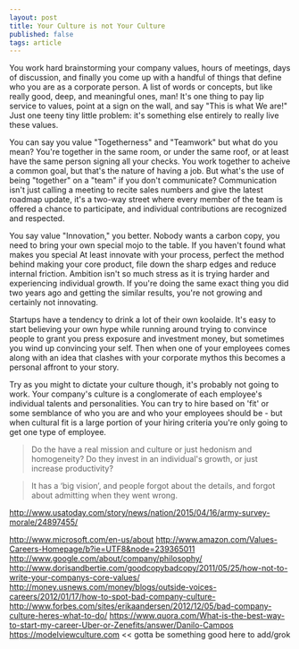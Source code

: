 ```yaml
---
layout: post
title: Your Culture is not Your Culture
published: false
tags: article
---
```


You work hard brainstorming your company values, hours of meetings, days of
discussion, and finally you come up with a handful of things that define who
you are as a corporate person. A list of words or concepts, but like really
good, deep, and meaningful ones, man! It's one thing to pay lip service to
values, point at a sign on the wall, and say "This is what We are!" Just one
teeny tiny little problem: it's something else entirely to really live these
values.


You can say you value "Togetherness" and "Teamwork" but what do you mean?
You're together in the same room, or under the same roof, or at least have the
same person signing all your checks. You work together to acheive a common
goal, but that's the nature of having a job. But what's the use of being "together"
on a "team" if you don't communicate? Communication isn't just calling a meeting
to recite sales numbers and give the latest roadmap update, it's a two-way
street where every member of the team is offered a chance to participate, and
individual contributions are recognized and respected.

You say value "Innovation," you better. Nobody wants a carbon copy, you need to bring
your own special mojo to the table. If you haven't found what makes you special
At least innovate with your process, perfect the method behind making your core
product, file down the sharp edges and reduce internal friction. Ambition isn't
so much stress as it is trying harder and experiencing individual growth. If
you're doing the same exact thing you did two years ago and getting the similar
results, you're not growing and certainly not innovating.

Startups have a tendency to drink a lot of their own koolaide. It's easy to
start believing your own hype while running around trying to convince people to
grant you press exposure and investment money, but sometimes you wind up
convincing your self. Then when one of your employees comes along with an idea
that clashes with your corporate mythos this becomes a personal affront to your
story.

Try as you might to dictate your culture though, it's probably not going to
work. Your company's culture is a conglomerate of each employee's individual
talents and personalities. You can try to hire based on 'fit' or some semblance
of who you are and who your employees should be - but when cultural fit is a
large portion of your hiring criteria you're only going to get one type of employee.


> Do the have a real mission and culture or just hedonism and homogeneity? Do
> they invest in an individual's growth, or just increase productivity?



> It has a ‘big vision’, and people forgot about the details, and forgot about admitting when they went wrong.



http://www.usatoday.com/story/news/nation/2015/04/16/army-survey-morale/24897455/


http://www.microsoft.com/en-us/about
http://www.amazon.com/Values-Careers-Homepage/b?ie=UTF8&node=239365011
http://www.google.com/about/company/philosophy/
http://www.dorisandbertie.com/goodcopybadcopy/2011/05/25/how-not-to-write-your-companys-core-values/
http://money.usnews.com/money/blogs/outside-voices-careers/2012/01/17/how-to-spot-bad-company-culture-
http://www.forbes.com/sites/erikaandersen/2012/12/05/bad-company-culture-heres-what-to-do/
https://www.quora.com/What-is-the-best-way-to-start-my-career-Uber-or-Zenefits/answer/Danilo-Campos
https://modelviewculture.com << gotta be something good here to add/grok

